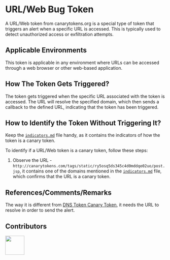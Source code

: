 # URL/Web Bug Token
A URL/Web token from canarytokens.org is a special type of token that triggers an alert when a specific URL is accessed. This is typically used to detect unauthorized access or exfiltration attempts.

## Applicable Environments
This token is applicable in any environment where URLs can be accessed through a web browser or other web-based application.

## How The Token Gets Triggered?
The token gets triggered when the specific URL associated with the token is accessed. The URL will resolve the specified domain, which then sends a callback to the defined URL, indicating that the token has been triggered.

## How to Identify the Token Without Triggering It?
Keep the [`indicators.md`](../indicators.md) file handy, as it contains the indicators of how the token is a canary token. <!-- Do not delete this line -->

To identify if a URL/Web token is a canary token, follow these steps:
1. Observe the URL - `http://canarytokens.com/tags/static/ry5osq5ds345c4d0mddqe02uo/post.jsp`, it contains one of the domains mentioned in the [`indicators.md`](../indicators.md) file, which confirms that the URL is a canary token.

## References/Comments/Remarks
The way it is different from [DNS Token Canary Token](./dns_token.md), it needs the URL to resolve in order to send the alert.

## Contributors
[<img src="https://github.com/0xcardinal.png" style="width:60px; height:60px;"/>](https://github.com/0xcardinal)